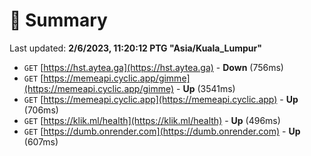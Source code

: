 # 📖 Summary
Last updated: **2/6/2023, 11:20:12 PTG "Asia/Kuala_Lumpur"**

- `GET` [https://hst.aytea.ga](https://hst.aytea.ga) - **Down** (756ms)
- `GET` [https://memeapi.cyclic.app/gimme](https://memeapi.cyclic.app/gimme) - **Up** (3541ms)
- `GET` [https://memeapi.cyclic.app](https://memeapi.cyclic.app) - **Up** (706ms)
- `GET` [https://klik.ml/health](https://klik.ml/health) - **Up** (496ms)
- `GET` [https://dumb.onrender.com](https://dumb.onrender.com) - **Up** (607ms)
